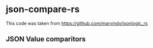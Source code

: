 # json-compare-rs

This code was taken from https://github.com/marvindv/jsonlogic_rs

## JSON Value comparitors

